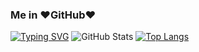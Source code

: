 ### Me in ❤️GitHub❤️

[![Typing SVG](https://readme-typing-svg.demolab.com/?lines=Welcome+to+KevinMatt's+Workshop;Do+not+go+gentle+into+that+good+night)](https://git.io/typing-svg)
![GitHub Stats](https://github-readme-stats.vercel.app/api?username=kevinmatthe&count_private=true&show_icons=true)
[![Top Langs](https://github-readme-stats.vercel.app/api/top-langs/?username=kevinmatthe&layout=compact)](https://github.com/anuraghazra/github-readme-stats)
